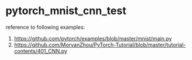 # pytorch_mnist_cnn_test

reference to following examples:
1. https://github.com/pytorch/examples/blob/master/mnist/main.py
2. https://github.com/MorvanZhou/PyTorch-Tutorial/blob/master/tutorial-contents/401_CNN.py
